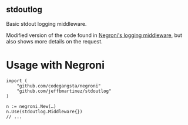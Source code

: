 stdoutlog
---------

Basic stdout logging middleware.

Modified version of the code found in [Negroni's logging middleware](https://github.com/codegangsta/negroni/blob/master/logger.go#L21), but also shows more details on the request.

# Usage with Negroni

```
import (
    "github.com/codegangsta/negroni"
    "github.com/jeffbmartinez/stdoutlog"
)

n := negroni.New(…)
n.Use(stdoutlog.Middleware{})
// ...
```
